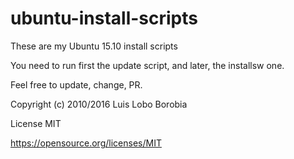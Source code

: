 # ubuntu-install-scripts

These are my Ubuntu 15.10 install scripts

You need to run first the update script, and later, the installsw one.

Feel free to update, change, PR.


Copyright (c) 2010/2016 Luis Lobo Borobia

License MIT

https://opensource.org/licenses/MIT

